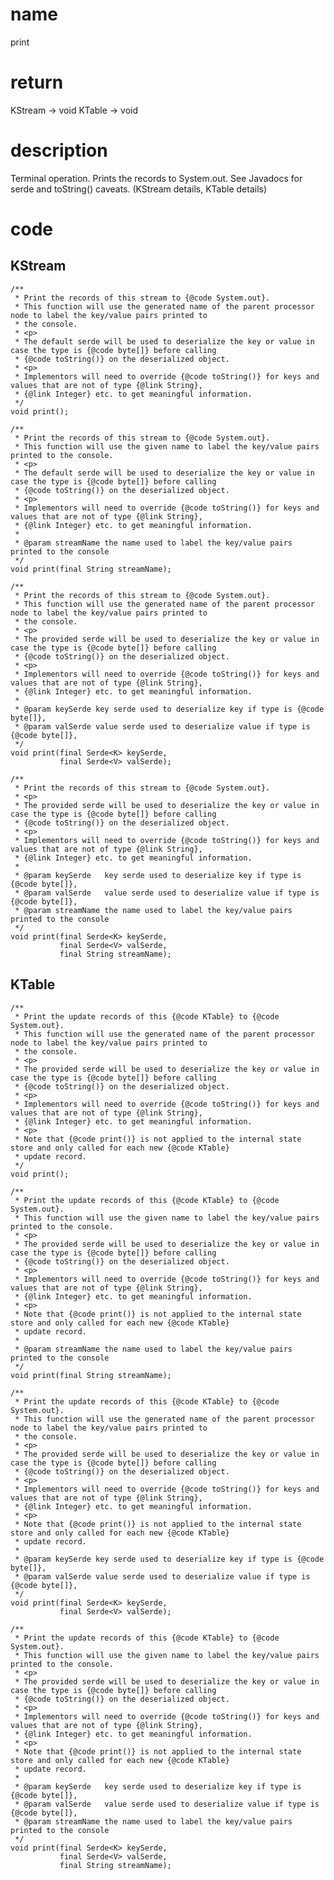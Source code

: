 # name 
print

# return
KStream → void
KTable → void

# description

Terminal operation. Prints the records to System.out. See Javadocs for serde and toString() caveats. (KStream details, KTable details)

# code
## KStream


    /**
     * Print the records of this stream to {@code System.out}.
     * This function will use the generated name of the parent processor node to label the key/value pairs printed to
     * the console.
     * <p>
     * The default serde will be used to deserialize the key or value in case the type is {@code byte[]} before calling
     * {@code toString()} on the deserialized object.
     * <p>
     * Implementors will need to override {@code toString()} for keys and values that are not of type {@link String},
     * {@link Integer} etc. to get meaningful information.
     */
    void print();

    /**
     * Print the records of this stream to {@code System.out}.
     * This function will use the given name to label the key/value pairs printed to the console.
     * <p>
     * The default serde will be used to deserialize the key or value in case the type is {@code byte[]} before calling
     * {@code toString()} on the deserialized object.
     * <p>
     * Implementors will need to override {@code toString()} for keys and values that are not of type {@link String},
     * {@link Integer} etc. to get meaningful information.
     *
     * @param streamName the name used to label the key/value pairs printed to the console
     */
    void print(final String streamName);

    /**
     * Print the records of this stream to {@code System.out}.
     * This function will use the generated name of the parent processor node to label the key/value pairs printed to
     * the console.
     * <p>
     * The provided serde will be used to deserialize the key or value in case the type is {@code byte[]} before calling
     * {@code toString()} on the deserialized object.
     * <p>
     * Implementors will need to override {@code toString()} for keys and values that are not of type {@link String},
     * {@link Integer} etc. to get meaningful information.
     *
     * @param keySerde key serde used to deserialize key if type is {@code byte[]},
     * @param valSerde value serde used to deserialize value if type is {@code byte[]},
     */
    void print(final Serde<K> keySerde,
               final Serde<V> valSerde);

    /**
     * Print the records of this stream to {@code System.out}.
     * <p>
     * The provided serde will be used to deserialize the key or value in case the type is {@code byte[]} before calling
     * {@code toString()} on the deserialized object.
     * <p>
     * Implementors will need to override {@code toString()} for keys and values that are not of type {@link String},
     * {@link Integer} etc. to get meaningful information.
     *
     * @param keySerde   key serde used to deserialize key if type is {@code byte[]},
     * @param valSerde   value serde used to deserialize value if type is {@code byte[]},
     * @param streamName the name used to label the key/value pairs printed to the console
     */
    void print(final Serde<K> keySerde,
               final Serde<V> valSerde,
               final String streamName);

## KTable

    /**
     * Print the update records of this {@code KTable} to {@code System.out}.
     * This function will use the generated name of the parent processor node to label the key/value pairs printed to
     * the console.
     * <p>
     * The provided serde will be used to deserialize the key or value in case the type is {@code byte[]} before calling
     * {@code toString()} on the deserialized object.
     * <p>
     * Implementors will need to override {@code toString()} for keys and values that are not of type {@link String},
     * {@link Integer} etc. to get meaningful information.
     * <p>
     * Note that {@code print()} is not applied to the internal state store and only called for each new {@code KTable}
     * update record.
     */
    void print();

    /**
     * Print the update records of this {@code KTable} to {@code System.out}.
     * This function will use the given name to label the key/value pairs printed to the console.
     * <p>
     * The provided serde will be used to deserialize the key or value in case the type is {@code byte[]} before calling
     * {@code toString()} on the deserialized object.
     * <p>
     * Implementors will need to override {@code toString()} for keys and values that are not of type {@link String},
     * {@link Integer} etc. to get meaningful information.
     * <p>
     * Note that {@code print()} is not applied to the internal state store and only called for each new {@code KTable}
     * update record.
     *
     * @param streamName the name used to label the key/value pairs printed to the console
     */
    void print(final String streamName);

    /**
     * Print the update records of this {@code KTable} to {@code System.out}.
     * This function will use the generated name of the parent processor node to label the key/value pairs printed to
     * the console.
     * <p>
     * The provided serde will be used to deserialize the key or value in case the type is {@code byte[]} before calling
     * {@code toString()} on the deserialized object.
     * <p>
     * Implementors will need to override {@code toString()} for keys and values that are not of type {@link String},
     * {@link Integer} etc. to get meaningful information.
     * <p>
     * Note that {@code print()} is not applied to the internal state store and only called for each new {@code KTable}
     * update record.
     *
     * @param keySerde key serde used to deserialize key if type is {@code byte[]},
     * @param valSerde value serde used to deserialize value if type is {@code byte[]},
     */
    void print(final Serde<K> keySerde,
               final Serde<V> valSerde);

    /**
     * Print the update records of this {@code KTable} to {@code System.out}.
     * This function will use the given name to label the key/value pairs printed to the console.
     * <p>
     * The provided serde will be used to deserialize the key or value in case the type is {@code byte[]} before calling
     * {@code toString()} on the deserialized object.
     * <p>
     * Implementors will need to override {@code toString()} for keys and values that are not of type {@link String},
     * {@link Integer} etc. to get meaningful information.
     * <p>
     * Note that {@code print()} is not applied to the internal state store and only called for each new {@code KTable}
     * update record.
     *
     * @param keySerde   key serde used to deserialize key if type is {@code byte[]},
     * @param valSerde   value serde used to deserialize value if type is {@code byte[]},
     * @param streamName the name used to label the key/value pairs printed to the console
     */
    void print(final Serde<K> keySerde,
               final Serde<V> valSerde,
               final String streamName);
